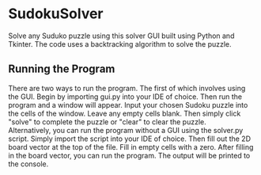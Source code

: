 # SudokuSolver
Solve any Suduko puzzle using this solver GUI built using Python and Tkinter.
The code uses a backtracking algorithm to solve the puzzle.

<h2>Running the Program</h2>
There are two ways to run the program. The first of which involves using the GUI. Begin by importing gui.py into your IDE of choice. Then run the program and a window will appear.
Input your chosen Sudoku puzzle into the cells of the window. Leave any empty cells blank. Then simply click "solve" to complete the puzzle or "clear" to clear the puzzle. 
<br>
Alternatively, you can run the program without a GUI using the solver.py script. Simply import the script into your IDE of choice. Then fill out the 2D board vector at the top of the file.
Fill in empty cells with a zero. After filling in the board vector, you can run the program. The output will be printed to the console. 

